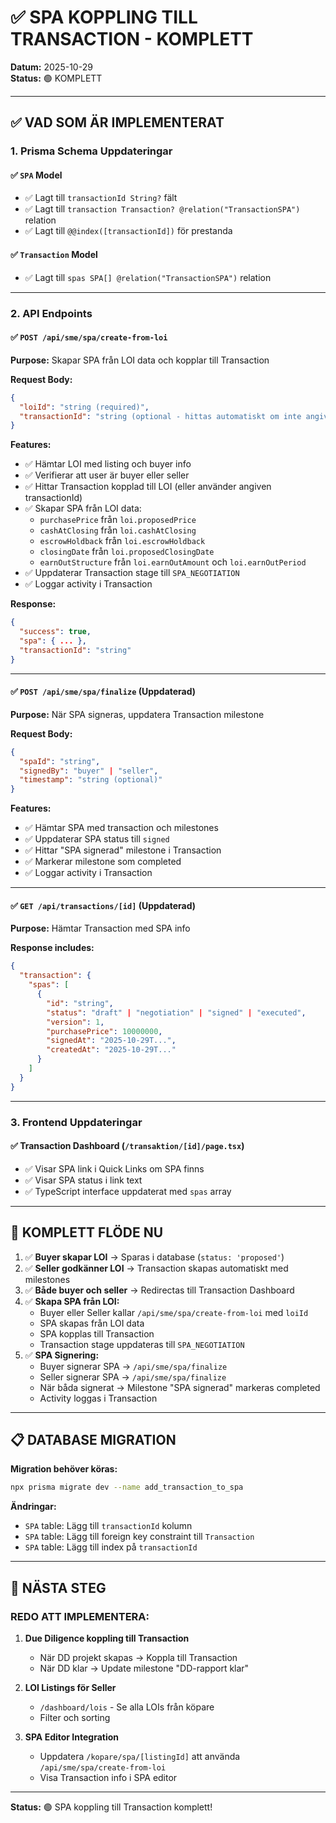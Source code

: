 # ✅ SPA KOPPLING TILL TRANSACTION - KOMPLETT

**Datum:** 2025-10-29  
**Status:** 🟢 KOMPLETT

---

## ✅ VAD SOM ÄR IMPLEMENTERAT

### **1. Prisma Schema Uppdateringar**

#### ✅ `SPA` Model
- ✅ Lagt till `transactionId String?` fält
- ✅ Lagt till `transaction Transaction? @relation("TransactionSPA")` relation
- ✅ Lagt till `@@index([transactionId])` för prestanda

#### ✅ `Transaction` Model
- ✅ Lagt till `spas SPA[] @relation("TransactionSPA")` relation

---

### **2. API Endpoints**

#### ✅ `POST /api/sme/spa/create-from-loi`
**Purpose:** Skapar SPA från LOI data och kopplar till Transaction

**Request Body:**
```json
{
  "loiId": "string (required)",
  "transactionId": "string (optional - hittas automatiskt om inte angiven)"
}
```

**Features:**
- ✅ Hämtar LOI med listing och buyer info
- ✅ Verifierar att user är buyer eller seller
- ✅ Hittar Transaction kopplad till LOI (eller använder angiven transactionId)
- ✅ Skapar SPA från LOI data:
  - `purchasePrice` från `loi.proposedPrice`
  - `cashAtClosing` från `loi.cashAtClosing`
  - `escrowHoldback` från `loi.escrowHoldback`
  - `closingDate` från `loi.proposedClosingDate`
  - `earnOutStructure` från `loi.earnOutAmount` och `loi.earnOutPeriod`
- ✅ Uppdaterar Transaction stage till `SPA_NEGOTIATION`
- ✅ Loggar activity i Transaction

**Response:**
```json
{
  "success": true,
  "spa": { ... },
  "transactionId": "string"
}
```

---

#### ✅ `POST /api/sme/spa/finalize` (Uppdaterad)
**Purpose:** När SPA signeras, uppdatera Transaction milestone

**Request Body:**
```json
{
  "spaId": "string",
  "signedBy": "buyer" | "seller",
  "timestamp": "string (optional)"
}
```

**Features:**
- ✅ Hämtar SPA med transaction och milestones
- ✅ Uppdaterar SPA status till `signed`
- ✅ Hittar "SPA signerad" milestone i Transaction
- ✅ Markerar milestone som completed
- ✅ Loggar activity i Transaction

---

#### ✅ `GET /api/transactions/[id]` (Uppdaterad)
**Purpose:** Hämtar Transaction med SPA info

**Response includes:**
```json
{
  "transaction": {
    "spas": [
      {
        "id": "string",
        "status": "draft" | "negotiation" | "signed" | "executed",
        "version": 1,
        "purchasePrice": 10000000,
        "signedAt": "2025-10-29T...",
        "createdAt": "2025-10-29T..."
      }
    ]
  }
}
```

---

### **3. Frontend Uppdateringar**

#### ✅ Transaction Dashboard (`/transaktion/[id]/page.tsx`)
- ✅ Visar SPA link i Quick Links om SPA finns
- ✅ Visar SPA status i link text
- ✅ TypeScript interface uppdaterat med `spas` array

---

## 🔄 KOMPLETT FLÖDE NU

1. ✅ **Buyer skapar LOI** → Sparas i database (`status: 'proposed'`)
2. ✅ **Seller godkänner LOI** → Transaction skapas automatiskt med milestones
3. ✅ **Både buyer och seller** → Redirectas till Transaction Dashboard
4. ✅ **Skapa SPA från LOI:**
   - Buyer eller Seller kallar `/api/sme/spa/create-from-loi` med `loiId`
   - SPA skapas från LOI data
   - SPA kopplas till Transaction
   - Transaction stage uppdateras till `SPA_NEGOTIATION`
5. ✅ **SPA Signering:**
   - Buyer signerar SPA → `/api/sme/spa/finalize`
   - Seller signerar SPA → `/api/sme/spa/finalize`
   - När båda signerat → Milestone "SPA signerad" markeras completed
   - Activity loggas i Transaction

---

## 📋 DATABASE MIGRATION

**Migration behöver köras:**
```bash
npx prisma migrate dev --name add_transaction_to_spa
```

**Ändringar:**
- `SPA` table: Lägg till `transactionId` kolumn
- `SPA` table: Lägg till foreign key constraint till `Transaction`
- `SPA` table: Lägg till index på `transactionId`

---

## 🎯 NÄSTA STEG

### **REDO ATT IMPLEMENTERA:**

1. **Due Diligence koppling till Transaction**
   - När DD projekt skapas → Koppla till Transaction
   - När DD klar → Update milestone "DD-rapport klar"

2. **LOI Listings för Seller**
   - `/dashboard/lois` - Se alla LOIs från köpare
   - Filter och sorting

3. **SPA Editor Integration**
   - Uppdatera `/kopare/spa/[listingId]` att använda `/api/sme/spa/create-from-loi`
   - Visa Transaction info i SPA editor

---

**Status:** 🟢 SPA koppling till Transaction komplett!

